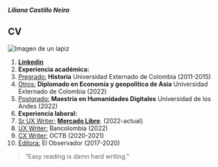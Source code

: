 ***Liliana Castillo Neira***<h2>CV</h2>

<img src="/img/tutorial/imagen-markdown.webp" alt="Imagen de un lapiz"  title="Título del enlace">


1. **[Linkedin](https://https://www.linkedin.com/feed/)**
2. **Experiencia académica:**
3. 	<u>Pregrado:</u> **Historia** Universidad Externado de Colombia (2011-2015)
4. <u>Otros:</u> **Diplomado en Economía y geopolítica de Asia** Universidad Externado de Colombia (2022)
5. <u>Postgrado:</u> **Maestría en Humanidades Digitales** Universidad de los Andes (2022)
6. **Experiencia laboral:**
7. <u>Sr UX Writer:</u> **[Mercado Libre](https://www.mercadolibre.com.co)**.
(2022-actual) 
8. <u>UX Writer:</u> Bancolombia (2022)
8. <u>CX Writer:</u> OCTB (2020-2021)
9. <u>Editora:</u> El Observador (2017-2020)


> "Easy reading is damn hard writing."



